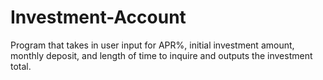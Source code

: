 # Investment-Account
Program that takes in user input for APR%, initial investment amount, monthly deposit, and length of time to inquire and outputs the investment total.

